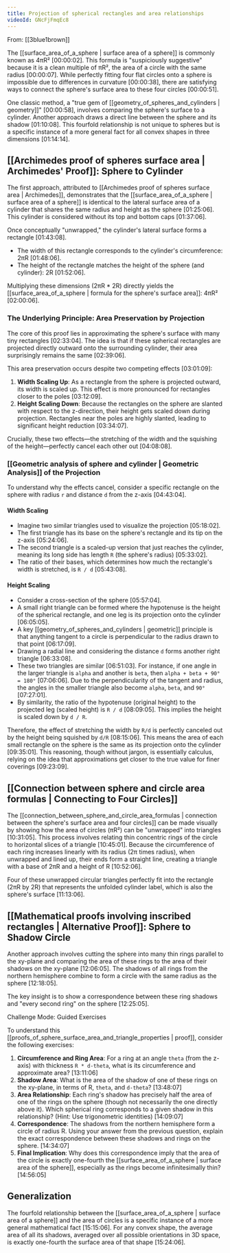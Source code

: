 ```yaml
---
title: Projection of spherical rectangles and area relationships
videoId: GNcFjFmqEc8
---
```


From: [[3blue1brown]] <br/> 

The [[surface_area_of_a_sphere | surface area of a sphere]] is commonly known as 4πR² <a class="yt-timestamp" data-t="00:00:02">[00:00:02]</a>. This formula is "suspiciously suggestive" because it is a clean multiple of πR², the area of a circle with the same radius <a class="yt-timestamp" data-t="00:00:07">[00:00:07]</a>. While perfectly fitting four flat circles onto a sphere is impossible due to differences in curvature <a class="yt-timestamp" data-t="00:00:38">[00:00:38]</a>, there are satisfying ways to connect the sphere's surface area to these four circles <a class="yt-timestamp" data-t="00:00:51">[00:00:51]</a>.

One classic method, a "true gem of [[geometry_of_spheres_and_cylinders | geometry]]" <a class="yt-timestamp" data-t="00:00:58">[00:00:58]</a>, involves comparing the sphere's surface to a cylinder. Another approach draws a direct line between the sphere and its shadow <a class="yt-timestamp" data-t="01:10:08">[01:10:08]</a>. This fourfold relationship is not unique to spheres but is a specific instance of a more general fact for all convex shapes in three dimensions <a class="yt-timestamp" data-t="01:14:14">[01:14:14]</a>.

## [[Archimedes proof of spheres surface area | Archimedes' Proof]]: Sphere to Cylinder
The first approach, attributed to [[Archimedes proof of spheres surface area | Archimedes]], demonstrates that the [[surface_area_of_a_sphere | surface area of a sphere]] is identical to the lateral surface area of a cylinder that shares the same radius and height as the sphere <a class="yt-timestamp" data-t="01:25:06">[01:25:06]</a>. This cylinder is considered without its top and bottom caps <a class="yt-timestamp" data-t="01:37:06">[01:37:06]</a>.

Once conceptually "unwrapped," the cylinder's lateral surface forms a rectangle <a class="yt-timestamp" data-t="01:43:08">[01:43:08]</a>.
*   The width of this rectangle corresponds to the cylinder's circumference: 2πR <a class="yt-timestamp" data-t="01:48:06">[01:48:06]</a>.
*   The height of the rectangle matches the height of the sphere (and cylinder): 2R <a class="yt-timestamp" data-t="01:52:06">[01:52:06]</a>.

Multiplying these dimensions (2πR * 2R) directly yields the [[surface_area_of_a_sphere | formula for the sphere's surface area]]: 4πR² <a class="yt-timestamp" data-t="02:00:06">[02:00:06]</a>.

### The Underlying Principle: Area Preservation by Projection
The core of this proof lies in approximating the sphere's surface with many tiny rectangles <a class="yt-timestamp" data-t="02:33:04">[02:33:04]</a>. The idea is that if these spherical rectangles are projected directly outward onto the surrounding cylinder, their area surprisingly remains the same <a class="yt-timestamp" data-t="02:39:06">[02:39:06]</a>.

This area preservation occurs despite two competing effects <a class="yt-timestamp" data-t="03:01:09">[03:01:09]</a>:
1.  **Width Scaling Up**: As a rectangle from the sphere is projected outward, its width is scaled up. This effect is more pronounced for rectangles closer to the poles <a class="yt-timestamp" data-t="03:12:09">[03:12:09]</a>.
2.  **Height Scaling Down**: Because the rectangles on the sphere are slanted with respect to the z-direction, their height gets scaled down during projection. Rectangles near the poles are highly slanted, leading to significant height reduction <a class="yt-timestamp" data-t="03:34:07">[03:34:07]</a>.

Crucially, these two effects—the stretching of the width and the squishing of the height—perfectly cancel each other out <a class="yt-timestamp" data-t="04:08:08">[04:08:08]</a>.

### [[Geometric analysis of sphere and cylinder | Geometric Analysis]] of the Projection
To understand why the effects cancel, consider a specific rectangle on the sphere with radius `r` and distance `d` from the z-axis <a class="yt-timestamp" data-t="04:43:04">[04:43:04]</a>.

#### Width Scaling
*   Imagine two similar triangles used to visualize the projection <a class="yt-timestamp" data-t="05:18:02">[05:18:02]</a>.
*   The first triangle has its base on the sphere's rectangle and its tip on the z-axis <a class="yt-timestamp" data-t="05:24:06">[05:24:06]</a>.
*   The second triangle is a scaled-up version that just reaches the cylinder, meaning its long side has length `R` (the sphere's radius) <a class="yt-timestamp" data-t="05:33:02">[05:33:02]</a>.
*   The ratio of their bases, which determines how much the rectangle's width is stretched, is `R / d` <a class="yt-timestamp" data-t="05:43:08">[05:43:08]</a>.

#### Height Scaling
*   Consider a cross-section of the sphere <a class="yt-timestamp" data-t="05:57:04">[05:57:04]</a>.
*   A small right triangle can be formed where the hypotenuse is the height of the spherical rectangle, and one leg is its projection onto the cylinder <a class="yt-timestamp" data-t="06:05:05">[06:05:05]</a>.
*   A key [[geometry_of_spheres_and_cylinders | geometric]] principle is that anything tangent to a circle is perpendicular to the radius drawn to that point <a class="yt-timestamp" data-t="06:17:09">[06:17:09]</a>.
*   Drawing a radial line and considering the distance `d` forms another right triangle <a class="yt-timestamp" data-t="06:33:08">[06:33:08]</a>.
*   These two triangles are similar <a class="yt-timestamp" data-t="06:51:03">[06:51:03]</a>. For instance, if one angle in the larger triangle is `alpha` and another is `beta`, then `alpha + beta + 90° = 180°` <a class="yt-timestamp" data-t="07:06:06">[07:06:06]</a>. Due to the perpendicularity of the tangent and radius, the angles in the smaller triangle also become `alpha`, `beta`, and `90°` <a class="yt-timestamp" data-t="07:27:01">[07:27:01]</a>.
*   By similarity, the ratio of the hypotenuse (original height) to the projected leg (scaled height) is `R / d` <a class="yt-timestamp" data-t="08:09:05">[08:09:05]</a>. This implies the height is scaled down by `d / R`.

Therefore, the effect of stretching the width by `R/d` is perfectly canceled out by the height being squished by `d/R` <a class="yt-timestamp" data-t="08:15:06">[08:15:06]</a>. This means the area of each small rectangle on the sphere is the same as its projection onto the cylinder <a class="yt-timestamp" data-t="09:35:01">[09:35:01]</a>. This reasoning, though without jargon, is essentially calculus, relying on the idea that approximations get closer to the true value for finer coverings <a class="yt-timestamp" data-t="09:23:09">[09:23:09]</a>.

## [[Connection between sphere and circle area formulas | Connecting to Four Circles]]
The [[connection_between_sphere_and_circle_area_formulas | connection between the sphere's surface area and four circles]] can be made visually by showing how the area of circles (πR²) can be "unwrapped" into triangles <a class="yt-timestamp" data-t="10:31:05">[10:31:05]</a>. This process involves relating thin concentric rings of the circle to horizontal slices of a triangle <a class="yt-timestamp" data-t="10:45:01">[10:45:01]</a>. Because the circumference of each ring increases linearly with its radius (2π times radius), when unwrapped and lined up, their ends form a straight line, creating a triangle with a base of 2πR and a height of R <a class="yt-timestamp" data-t="10:52:06">[10:52:06]</a>.

Four of these unwrapped circular triangles perfectly fit into the rectangle (2πR by 2R) that represents the unfolded cylinder label, which is also the sphere's surface <a class="yt-timestamp" data-t="11:13:06">[11:13:06]</a>.

## [[Mathematical proofs involving inscribed rectangles | Alternative Proof]]: Sphere to Shadow Circle
Another approach involves cutting the sphere into many thin rings parallel to the xy-plane and comparing the area of these rings to the area of their shadows on the xy-plane <a class="yt-timestamp" data-t="12:06:05">[12:06:05]</a>. The shadows of all rings from the northern hemisphere combine to form a circle with the same radius as the sphere <a class="yt-timestamp" data-t="12:18:05">[12:18:05]</a>.

The key insight is to show a correspondence between these ring shadows and "every second ring" on the sphere <a class="yt-timestamp" data-t="12:25:05">[12:25:05]</a>.

<div class="callout">
<div class="callout-title">Challenge Mode: Guided Exercises</div>

To understand this [[proofs_of_sphere_surface_area_and_triangle_properties | proof]], consider the following exercises:

1.  **Circumference and Ring Area**: For a ring at an angle `theta` (from the z-axis) with thickness `R * d-theta`, what is its circumference and approximate area? <a class="yt-timestamp" data-t="13:11:06">[13:11:06]</a>
2.  **Shadow Area**: What is the area of the shadow of one of these rings on the xy-plane, in terms of R, `theta`, and `d-theta`? <a class="yt-timestamp" data-t="13:48:07">[13:48:07]</a>
3.  **Area Relationship**: Each ring's shadow has precisely half the area of one of the rings on the sphere (though not necessarily the one directly above it). Which spherical ring corresponds to a given shadow in this relationship? (Hint: Use trigonometric identities) <a class="yt-timestamp" data-t="14:09:07">[14:09:07]</a>
4.  **Correspondence**: The shadows from the northern hemisphere form a circle of radius R. Using your answer from the previous question, explain the exact correspondence between these shadows and rings on the sphere. <a class="yt-timestamp" data-t="14:34:07">[14:34:07]</a>
5.  **Final Implication**: Why does this correspondence imply that the area of the circle is exactly one-fourth the [[surface_area_of_a_sphere | surface area of the sphere]], especially as the rings become infinitesimally thin? <a class="yt-timestamp" data-t="14:56:05">[14:56:05]</a>
</div>

## Generalization
The fourfold relationship between the [[surface_area_of_a_sphere | surface area of a sphere]] and the area of circles is a specific instance of a more general mathematical fact <a class="yt-timestamp" data-t="15:15:06">[15:15:06]</a>. For any convex shape, the average area of all its shadows, averaged over all possible orientations in 3D space, is exactly one-fourth the surface area of that shape <a class="yt-timestamp" data-t="15:24:06">[15:24:06]</a>.